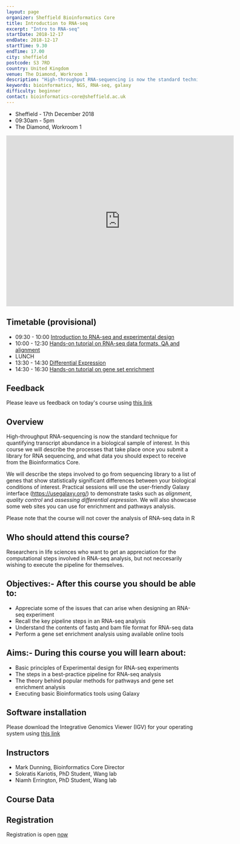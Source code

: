 ```yaml
---
layout: page
organizer: Sheffield Bioinformatics Core
title: Introduction to RNA-seq
excerpt: "Intro to RNA-seq"
startDate: 2018-12-17
endDate: 2018-12-17
startTime: 9.30
endTime: 17.00
city: sheffield
postcode: S3 7RD
country: United Kingdom
venue: The Diamond, Workroom 1
description: "High-throughput RNA-sequencing is now the standard technique for quantifying transcript abundance in a biological sample of interest. In this course we will describe the processes that take place once you submit a library for RNA sequencing, and what data you should expect to receive from the Bioinformatics Core. We will describe the steps involved to go from sequencing library to a list of genes that show statistically significant differences between your biological conditions of interest. Practical sessions will use the user-friendly Galaxy interface (https://usegalaxy.org/) to demonstrate tasks such as alignment, quality control and assessing differential expression. We will also showcase some web sites you can use for enrichment and pathways analysis."
keywords: bioinformatics, NGS, RNA-seq, galaxy
difficulty: beginner
contact: bioinformatics-core@sheffield.ac.uk
---
```


- Sheffield - 17th December 2018
- 09:30am - 5pm
- The Diamond, Workroom 1

<iframe src="https://www.google.com/maps/embed?pb=!1m18!1m12!1m3!1d3365.6502641679717!2d-1.4835925589425!3d53.381301664196606!2m3!1f0!2f0!3f0!3m2!1i1024!2i768!4f13.1!3m3!1m2!1s0x48797881e28b3e81%3A0x611c9522ca2169ed!2sThe+Diamond!5e0!3m2!1sen!2suk!4v1533302104527" width="600" height="450" frameborder="0" style="border:0" allowfullscreen></iframe>

## Timetable (provisional)

- 09:30 - 10:00 [Introduction to RNA-seq and experimental design](https://docs.google.com/presentation/d/15OLjTTRniIYADnSU6KS1vfmIa6gVFNWGWory8FUR_8k/edit?usp=sharing)
- 10:00 - 12:30 [Hands-on tutorial on RNA-seq data formats, QA and alignment](http://sbc.shef.ac.uk/workshops/2018-12-17-rna-seq/01-pre-processing.nb.html)
- LUNCH
- 13:30 - 14:30 [Differential Expression](http://sbc.shef.ac.uk/workshops/2018-12-17-rna-seq//02-differential-expression.nb.html)
- 14:30 - 16:30 [Hands-on tutorial on gene set enrichment](http://sbc.shef.ac.uk/workshops/2018-12-17-rna-seq/03-enrichment.nb.html)

## Feedback

Please leave us feedback on today's course using [this link](https://docs.google.com/forms/d/e/1FAIpQLSe68aofeP5Kso4Z3DWaUrsGHWb2KhjyL6oNlWzql0kySCFVMA/viewform)

## Overview

High-throughput RNA-sequencing is now the standard technique for quantifying transcript abundance in a biological sample of interest. In this course we will describe the processes that take place once you submit a library for RNA sequencing, and what data you should expect to receive from the Bioinformatics Core.

We will describe the steps involved to go from sequencing library to a list of genes that show statistically significant differences between your biological conditions of interest. Practical sessions will use the user-friendly Galaxy interface (https://usegalaxy.org/) to demonstrate tasks such as *alignment*, *quality control* and *assessing differential expression*. We will also showcase some web sites you can use for enrichment and pathways analysis.

Please note that the course will not cover the analysis of RNA-seq data in R

## Who should attend this course?

Researchers in life sciences who want to get an appreciation for the computational steps involved in RNA-seq analysis, but not neccesarily wishing to execute the pipeline for themselves. 

## Objectives:- After this course you should be able to:

- Appreciate some of the issues that can arise when designing an RNA-seq experiment 
- Recall the key pipeline steps in an RNA-seq analysis
- Understand the contents of fastq and bam file format for RNA-seq data
- Perform a gene set enrichment analysis using available online tools

## Aims:- During this course you will learn about:

- Basic principles of Experimental design for RNA-seq experiments
- The steps in a best-practice pipeline for RNA-seq analysis
- The theory behind popular methods for pathways and gene set enrichment analysis
- Executing basic Bioinformatics tools using Galaxy

## Software installation

Please download the Integrative Genomics Viewer (IGV) for your operating system using [this link](https://software.broadinstitute.org/software/igv/download)

## Instructors

- Mark Dunning, Bioinformatics Core Director
- Sokratis Kariotis, PhD Student, Wang lab
- Niamh Errington, PhD Student, Wang lab

## Course Data


## Registration 
Registration is open [now](https://onlineshop.shef.ac.uk/conferences-and-events/faculty-of-medicine-dentistry-and-health/neuroscience/introduction-to-rnaseq)


